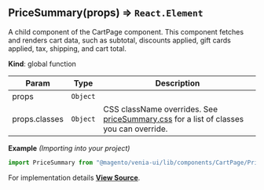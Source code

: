 <a name="PriceSummary"></a>

## PriceSummary(props) ⇒ `React.Element`
A child component of the CartPage component.
This component fetches and renders cart data, such as subtotal, discounts applied,
gift cards applied, tax, shipping, and cart total.

**Kind**: global function  

| Param | Type | Description |
| --- | --- | --- |
| props | `Object` |  |
| props.classes | `Object` | CSS className overrides. See [priceSummary.css](https://github.com/magento/pwa-studio/blob/develop/packages/venia-ui/lib/components/CartPage/PriceSummary/priceSummary.css) for a list of classes you can override. |

**Example** *(Importing into your project)*  
```js
import PriceSummary from "@magento/venia-ui/lib/components/CartPage/PriceSummary";
```


For implementation details [**View Source**](https://github.com/magento/pwa-studio/blob/develop/packages/venia-ui/lib/components/CartPage/PriceSummary/priceSummary.js).
